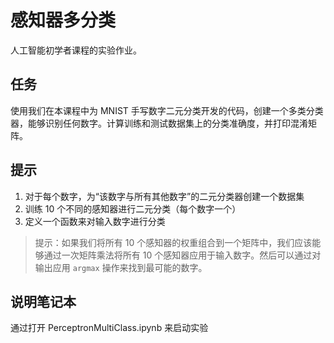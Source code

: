 # 感知器多分类



人工智能初学者课程的实验作业。

## 任务

使用我们在本课程中为 MNIST 手写数字二元分类开发的代码，创建一个多类分类器，能够识别任何数字。计算训练和测试数据集上的分类准确度，并打印混淆矩阵。

##  提示



1. 对于每个数字，为“该数字与所有其他数字”的二元分类器创建一个数据集
2. 训练 10 个不同的感知器进行二元分类（每个数字一个）
3. 定义一个函数来对输入数字进行分类

> 提示：如果我们将所有 10 个感知器的权重组合到一个矩阵中，我们应该能够通过一次矩阵乘法将所有 10 个感知器应用于输入数字。然后可以通过对输出应用 `argmax` 操作来找到最可能的数字。

##  说明笔记本



通过打开 PerceptronMultiClass.ipynb 来启动实验
